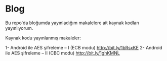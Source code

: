 Blog
====

Bu repo'da bloğumda yayınladığım makalelere ait kaynak kodları yayınlıyorum.


Kaynak kodu yayınlanmış makaleler:

1- Android ile AES şifreleme – I (ECB modu) http://bit.ly/1bRsxKE
2- Android ile AES şifreleme – II (CBC modu) http://bit.ly/1ghKMNL
